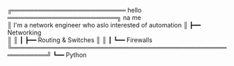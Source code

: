 ╔══════════════════════════ hello ═════════════════════════╗ na me                      
║ I'm a network engineer who aslo interested of automation ║ ┣━━ Networking             
║                                                          ║ ┃   ┣━━ Routing & Switches 
║                                                          ║ ┃   ┗━━ Firewalls          
╚══════════════════════════════════════════════════════════╝ ┗━━ Python                 
